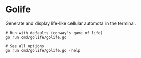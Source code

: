 # Golife

Generate and display life-like cellular automota in the terminal.

```
# Run with defaults (conway's game of life)
go run cmd/golife/golife.go 

# See all options
go run cmd/golife/golife.go -help
```
